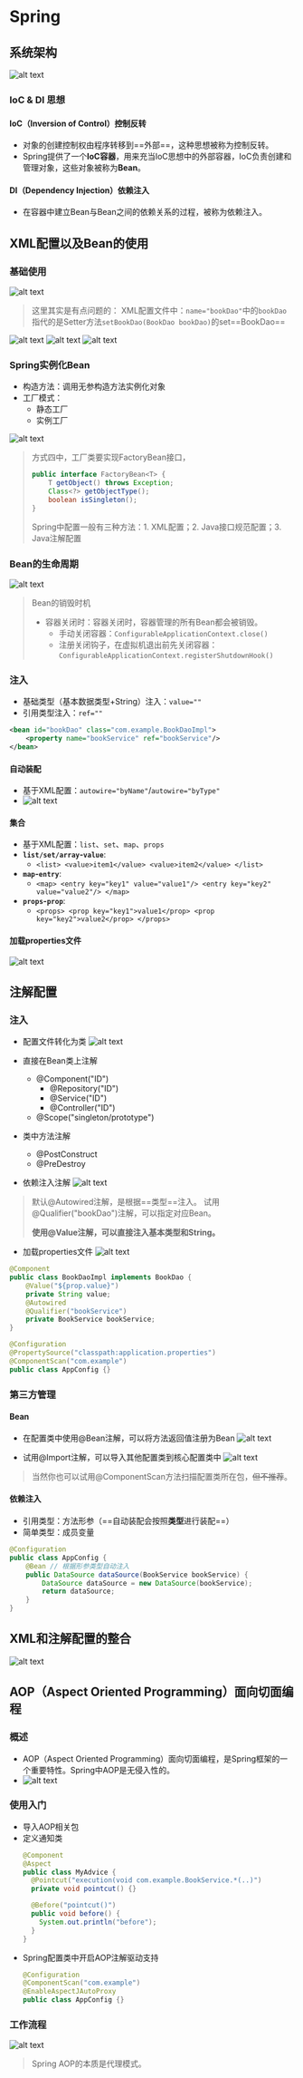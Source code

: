 # Spring


## 系统架构
![alt text](image.png)

### IoC & DI 思想
#### IoC（Inversion of Control）控制反转
- 对象的创建控制权由程序转移到==外部==，这种思想被称为控制反转。
- Spring提供了一个**IoC容器**，用来充当IoC思想中的外部容器，IoC负责创建和管理对象，这些对象被称为**Bean**。

#### DI（Dependency Injection）依赖注入
- 在容器中建立Bean与Bean之间的依赖关系的过程，被称为依赖注入。



## XML配置以及Bean的使用
### 基础使用
![alt text](image-1.png)

> 这里其实是有点问题的：
> XML配置文件中：`name="bookDao"`中的`bookDao`指代的是Setter方法`setBookDao(BookDao bookDao)`的set==BookDao==


![alt text](image-2.png)
![alt text](image-3.png)
![alt text](image-4.png)


### Spring实例化Bean
- 构造方法：调用无参构造方法实例化对象
- 工厂模式：
  - 静态工厂
  - 实例工厂

![alt text](image-5.png)

> 方式四中，工厂类要实现FactoryBean接口，
> ```java
> public interface FactoryBean<T> {
>     T getObject() throws Exception;
>     Class<?> getObjectType();
>     boolean isSingleton();
> }
> ```
> Spring中配置一般有三种方法：1. XML配置；2. Java接口规范配置；3. Java注解配置



### Bean的生命周期
![alt text](image-6.png)

> Bean的销毁时机
> - 容器关闭时：容器关闭时，容器管理的所有Bean都会被销毁。
>   - 手动关闭容器：`ConfigurableApplicationContext.close()`
>   - 注册关闭钩子，在虚拟机退出前先关闭容器：`ConfigurableApplicationContext.registerShutdownHook()`



### 注入
- 基础类型（基本数据类型+String）注入：`value=""`
- 引用类型注入：`ref=""`
```xml
<bean id="bookDao" class="com.example.BookDaoImpl">
    <property name="bookService" ref="bookService"/>
</bean>
```
#### 自动装配
- 基于XML配置：`autowire="byName"`/`autowire="byType"`
- ![alt text](image-7.png)

#### 集合
- 基于XML配置：`list`、`set`、`map`、`props`
- **`list/set/array`-`value`**:
  - `<list> <value>item1</value> <value>item2</value> </list>`
- **`map`-`entry`**:
  - `<map> <entry key="key1" value="value1"/> <entry key="key2" value="value2"/> </map>`
- **`props`-`prop`**:
  - `<props> <prop key="key1">value1</prop> <prop key="key2">value2</prop> </props>`

#### 加载properties文件
![alt text](image-8.png)


## 注解配置
### 注入
- 配置文件转化为类
![alt text](image-9.png)
- 直接在Bean类上注解
  - @Component("ID")
    - @Repository("ID")
    - @Service("ID")
    - @Controller("ID")
  - @Scope("singleton/prototype")

- 类中方法注解
  - @PostConstruct
  - @PreDestroy

- 依赖注入注解
![alt text](image-10.png)
> 默认@Autowired注解，是根据==类型==注入。
> 试用@Qualifier("bookDao")注解，可以指定对应Bean。
>
> **使用@Value注解，可以直接注入基本类型和String。**

- 加载properties文件
![alt text](image-11.png)


```java
@Component
public class BookDaoImpl implements BookDao {
    @Value("${prop.value}")
    private String value;
    @Autowired
    @Qualifier("bookService")
    private BookService bookService;
}

@Configuration
@PropertySource("classpath:application.properties")
@ComponentScan("com.example")
public class AppConfig {}
```


### 第三方管理
#### Bean
- 在配置类中使用@Bean注解，可以将方法返回值注册为Bean
![alt text](image-12.png)

- 试用@Import注解，可以导入其他配置类到核心配置类中
![alt text](image-13.png)
> 当然你也可以试用@ComponentScan方法扫描配置类所在包，~~但不推荐~~。

#### 依赖注入
- 引用类型：方法形参（==自动装配会按照**类型**进行装配==）
- 简单类型：成员变量

```java
@Configuration
public class AppConfig {
    @Bean // 根据形参类型自动注入
    public DataSource dataSource(BookService bookService) {
        DataSource dataSource = new DataSource(bookService);
        return dataSource;
    }
}
```

## XML和注解配置的整合
![alt text](image-14.png)



## AOP（Aspect Oriented Programming）面向切面编程
### 概述
- AOP（Aspect Oriented Programming）面向切面编程，是Spring框架的一个重要特性。Spring中AOP是无侵入性的。
- ![alt text](image-15.png)


### 使用入门
- 导入AOP相关包
- 定义通知类
  ```java
  @Component
  @Aspect
  public class MyAdvice {
    @Pointcut("execution(void com.example.BookService.*(..)")
    private void pointcut() {}

    @Before("pointcut()")
    public void before() {
      System.out.println("before");
    }
  }
  ```
- Spring配置类中开启AOP注解驱动支持
  ```java
  @Configuration
  @ComponentScan("com.example")
  @EnableAspectJAutoProxy
  public class AppConfig {}
  ```

### 工作流程
![alt text](image-16.png)
> Spring AOP的本质是代理模式。


